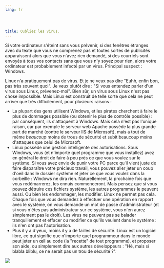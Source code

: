 ```yaml
---
lang: fr




title: Oubliez les virus.
---
```


Si votre ordinateur s'éteint sans vous prévenir, si des fenêtres 
étranges avec du texte que vous ne comprenez pas et toutes sortes de 
publicités apparaissent alors que vous n'avez rien demandé, si des 
courriels sont envoyés à tous vos contacts sans que vous n'y soyez pour 
rien, alors votre ordinateur est probablement infecté par un virus. 
Principal suspect : Windows.

Linux n'a pratiquement pas de virus. Et je ne veux pas dire "Euhh, 
enfin bon, pas très souvent quoi". Je veux plutôt dire : "Si vous 
entendez parler d'un virus sous Linux, prévenez-moi". Bien sûr, un virus 
sous Linux n'est pas chose impossible. Mais Linux est construit de telle 
sorte que cela ne peut arriver que très difficilement, pour plusieurs 
raisons :

<ul>

<li>La plupart des gens utilisent Windows, et les pirates cherchent à 
faire le plus de dommages possible (ou obtenir le plus de contrôle 
possible) : par conséquent, ils s'attaquent à Windows. Mais cela n'est 
pas l'unique raison, car par exemple le serveur web Apache possède la 
plus grande part de marché (contre le serveur IIS de Microsoft), mais a 
tout de même <i>beaucoup</i> moins de trous de sécurité et subit 
beaucoup moins d'attaques que celui de Microsoft.</li>

<li>Linux possède une gestion intelligente des autorisations. Sous 
Windows, vous (et n'importe quel programme que vous installez) avez en 
général le droit de faire à peu près ce que vous voulez sur le système. 
Si vous avez envie de punir votre PC parce qu'il vient juste de faire 
disparaître votre précieux travail, vous pouvez aller jeter un coup 
d'oeil dans le dossier système et jeter ce que vous voulez dans la 
corbeille : Windows ne dira rien. Naturellement, la prochaine fois que 
vous redémarrerez, les ennuis commenceront. Mais pensez que si vous 
pouvez détruire ces fichiers système, les autres programmes le peuvent 
aussi. Ou bien les endommager, les modifier. Linux ne permet pas cela. 
Chaque fois que vous demandez à effectuer une opération en rapport avec 
le système, on vous demande un mot de passe d'administrateur (et si vous 
n'êtes pas administrateur sur ce système, vous n'en aurez simplement pas 
le droit). Les virus ne peuvent pas se balader tranquillement et effacer 
ou modifier ce qu'ils veulent dans le système : ils n'en ont pas 
l'autorisation.</li>

<li>Plus il y a d'yeux, moins il y a de failles de sécurité. Linux est 
un logiciel libre, ce qui signifie que n'importe quel programmeur dans 
le monde peut jeter un œil au code (la "recette" de tout programme), et 
proposer son aide, ou simplement dire aux autres développeurs : "Hé, 
mais si blabla bliblu, ce ne serait pas un trou de sécurité ?".</li>

</ul>

<img src="Images/viruses_thumb.png" />




